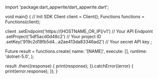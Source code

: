import 'package:dart_appwrite/dart_appwrite.dart';

void main() { // Init SDK
  Client client = Client();
  Functions functions = Functions(client);

  client
    .setEndpoint('https://[HOSTNAME_OR_IP]/v1') // Your API Endpoint
    .setProject('5df5acd0d48c2') // Your project ID
    .setKey('919c2d18fb5d4...a2ae413da83346ad2') // Your secret API key
  ;

  Future result = functions.create(
    name: '[NAME]',
    execute: [],
    runtime: 'dotnet-5.0',
  );

  result
    .then((response) {
      print(response);
    }).catchError((error) {
      print(error.response);
  });
}